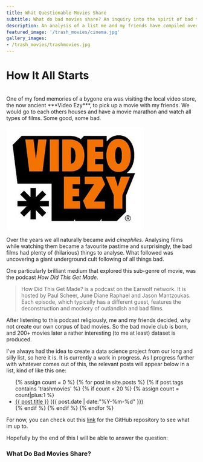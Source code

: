 ```yaml
---
title: What Questionable Movies Share
subtitle: What do bad movies share? An inquiry into the spirit of bad things.
description: An analysis of a list me and my friends have compiled over the years whilst watching films that we considered so bad they were good. Suffice to say, not all of them where as funny as we thought. I decided to dig deeper and extract relationships and insights from these films.
featured_image: '/trash_movies/cinema.jpg'
gallery_images:
- /trash_movies/trashmovies.jpg
---
```


# How It All Starts
<br>
One of my fond memories of a bygone era was visiting the local video store, the now ancient ***Video Ezy***, to pick up a movie with my friends. We would go
to each others houses and have a movie marathon and watch all types of films. Some good, some bad. 

![](../images/projects/trash_movies/videoezy.jpg)

Over the years we all naturally became avid *cinephiles*. Analysing films while watching them became a favourite pastime and
surprisingly, the bad films had plenty of (hilarious) things to analyse. What followed was uncovering a giant underground cult following of all things
bad. 

One particularly brilliant medium that explored this sub-genre of movie, was the podcast *How Did This Get Made*. 

> How Did This Get Made? is a podcast on the Earwolf network. It is hosted by Paul Scheer, June Diane Raphael and Jason Mantzoukas. Each episode, which typically has a different guest, features the deconstruction and mockery of outlandish and bad films.

After listening to this podcast religiously, me and my friends decided, why not create our own corpus of bad movies. So the bad
movie club is born, and 200+ movies later a rather interesting (to me at least) dataset is produced.

I've always had the idea to create a data science project from our long and silly list, so here it is. It is currently a work in progress. As I progress
further with whatever comes out of this, the relevant posts will appear below in a list, kind of like this one:

<ul class="posts">
{% assign count = 0 %}
{% for post in site.posts %}
  {% if post.tags contains 'trashmovies' %}
    {% if count < 20 %}
      {% assign count = count|plus:1 %}
      <div class="post_info">
        <li>
          <a href="{{ post.url }}">{{ post.title }}</a>
          <span>({{ post.date | date:"%Y-%m-%d" }})</span>
        </li>
      </div>
    {% endif %}
  {% endif %}
{% endfor %}
</ul>

For now, you can check out this [link](https://github.com/kostyafarber/trash-movie-classifier) for the GitHub repository to see what im up to.

Hopefully by the end of this I will be able to answer the question: 

### What Do Bad Movies Share?